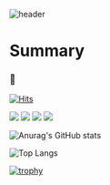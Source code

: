![header](https://capsule-render.vercel.app/api?type=wave&color=gradient&height=200&section=header&text=Preznt&fontSize=75)

# Summary
### :penguin:

[![Hits](https://hits.seeyoufarm.com/api/count/incr/badge.svg?url=https%3A%2F%2Fgithub.com%2FPreznt%2Fhit-counter&count_bg=%2379C83D&title_bg=%23555555&icon=&icon_color=%23E7E7E7&title=hits&edge_flat=false)](https://hits.seeyoufarm.com)

<div>
    <img src="https://img.shields.io/badge/HTML5-E34F26?style=&logo=Html5&logoColor=white">
    <img src="https://img.shields.io/badge/CSS3-1572B6?style=&logo=CSS3&logoColor=white">
    <img src="https://img.shields.io/badge/javascript-F7DF1E?style=&logo=JavaScript&logoColor=black">
    <img src="https://img.shields.io/badge/tailwindcss-06B6D4?style=&logo=tailwindcss&logoColor=white">
</div>


![Anurag's GitHub stats](https://github-readme-stats.vercel.app/api?username=Preznt&theme=dark)

![Top Langs](https://github-readme-stats.vercel.app/api/top-langs/?username=Preznt&theme=dark&layout=compact)

[![trophy](https://github-profile-trophy.vercel.app/?username=Preznt&theme=onedark&row=1)](https://github.com/ryo-ma/github-profile-trophy)
